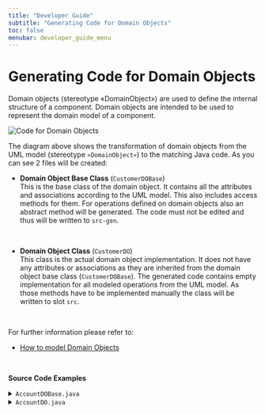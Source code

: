 ```yaml
---
title: "Developer Guide"
subtitle: "Generating Code for Domain Objects"
toc: false
menubar: developer_guide_menu
---
```


# Generating Code for Domain Objects

Domain objects (stereotype «DomainObject») are used to define the internal structure of a component. Domain objects are intended to be used to represent the domain model of a component.

![Code for Domain Objects](/images/code_for_domain_objects.png)
<br>

The diagram above shows the transformation of domain objects from the UML model (stereotype `«DomainObject»`) to the matching Java code. As you can see 2 files will be created:<br>

- **Domain Object Base Class** (`CustomerDOBase`)  
  This is the base class of the domain object. It contains all the attributes and associations according to the UML model. This also includes access methods for them. For operations defined on domain objects also an abstract method will be generated. The code must not be edited and thus will be written to `src-gen`.  

<br>

- **Domain Object Class** (`CustomerDO`)  
  This class is the actual domain object implementation. It does not have any attributes or associations as they are inherited from the domain object base class (`CustomerDOBase`). The generated code contains empty implementation for all modeled operations from the UML model. As those methods have to be implemented manually the class will be written to slot `src`.

<br>

For further information please refer to:

- [How to model Domain Objects](/uml-modeling-guide/how-tos/how-to-model-domain-objects)

<br>

**Source Code Examples**
<details>
  <summary><code>AccountDOBase.java</code></summary>
  <script src="https://emgithub.com/embed-v2.js?target=https%3A%2F%2Fgithub.com%2Fanaptecs%2Fjeaf-generator-samples%2Fblob%2Fmain%2Faccounting-domain-objects%2Fsrc-gen%2Fmain%2Fjava%2Fcom%2Fanaptecs%2Fjeaf%2Faccounting%2Fimpl%2Fdomainobjects%2FAccountDOBase.java&style=base16%2Fatelier-forest-light&type=code&showBorder=on&showFileMeta=on&showFullPath=on&showCopy=on"></script>
</details>
<details>
  <summary><code>AccountDO.java</code></summary>
  <script src="https://emgithub.com/embed-v2.js?target=https%3A%2F%2Fgithub.com%2Fanaptecs%2Fjeaf-generator-samples%2Fblob%2Fmain%2Faccounting-domain-objects%2Fsrc-gen%2Fmain%2Fjava%2Fcom%2Fanaptecs%2Fjeaf%2Faccounting%2Fimpl%2Fdomainobjects%2FAccountDO.java&style=base16%2Fatelier-forest-light&type=code&showBorder=on&showFileMeta=on&showFullPath=on&showCopy=on"></script>
</details>